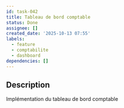 ```yaml
---
id: task-042
title: Tableau de bord comptable
status: Done
assignee: []
created_date: '2025-10-13 07:55'
labels:
  - feature
  - comptabilite
  - dashboard
dependencies: []
---
```


## Description

<!-- SECTION:DESCRIPTION:BEGIN -->
Implémentation du tableau de bord comptable
<!-- SECTION:DESCRIPTION:END -->
